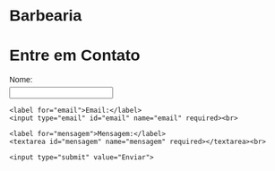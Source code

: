# Barbearia

<!DOCTYPE html>
<html>
<head>
  <title>Contato</title>
  <style>
    body {
      font-family: Arial, sans-serif;
    }
    
    h1 {
      color: #333;
    }
    
    p {
      color: #666;
    }
    
    form {
      margin-bottom: 20px;
    }
    
    label {
      display: block;
      margin-bottom: 5px;
    }
    
    input[type="text"],
    input[type="email"],
    textarea {
      width: 300px;
      padding: 5px;
      margin-bottom: 10px;
    }
    
    input[type="submit"] {
      background-color: #333;
      color: #fff;
      padding: 10px 20px;
      border: none;
      cursor: pointer;
    }
    
    input[type="submit"]:hover {
      background-color: #555;
    }
  </style>
</head>
<body>
  <h1>Entre em Contato</h1>
  
  <form action="enviar.php" method="POST">
    <label for="nome">Nome:</label>
    <input type="text" id="nome" name="nome" required><br>
    
    <label for="email">Email:</label>
    <input type="email" id="email" name="email" required><br>
    
    <label for="mensagem">Mensagem:</label>
    <textarea id="mensagem" name="mensagem" required></textarea><br>
    
    <input type="submit" value="Enviar">
  </form>
</body>
</html>
